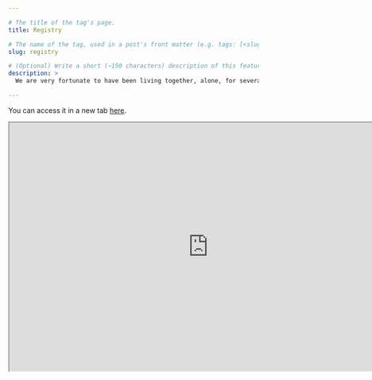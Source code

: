 ```yaml
---

# The title of the tag's page.
title: Registry

# The name of the tag, used in a post's front matter (e.g. tags: [<slug>]).
slug: registry

# (Optional) Write a short (~150 characters) description of this featured tag.
description: >
  We are very fortunate to have been living together, alone, for several years. As a result, we already own a lot of the typical wedding registry gifts! We live simply, and enjoy wine, experiences, and hand made items. If you want to give us something, but aren't sure what, we have a wedding registry, located below.

---
```


You can access it in a new tab [here](https://docs.google.com/spreadsheets/d/e/2PACX-1vT7EemueUERelXd09C6mdrCLkIhLB9XjqE_ZXjeXyQPdnwqKem-qVYIPdM60Z87E5rtsKEjf4p3YBKM/pubhtml?gid=850058996&single=true).

<iframe src="https://docs.google.com/spreadsheets/d/e/2PACX-1vT7EemueUERelXd09C6mdrCLkIhLB9XjqE_ZXjeXyQPdnwqKem-qVYIPdM60Z87E5rtsKEjf4p3YBKM/pubhtml?gid=850058996&amp;single=true&amp;widget=true&amp;headers=false" width="800" height="500"></iframe>